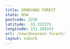 ```yaml
---
title: DONOVANS FOREST
state: NSW
postcode: 2250
latitude: -33.325373
longitude: 151.189243
url: /nsw/donovans-forest/
layout: suburb
---
```

